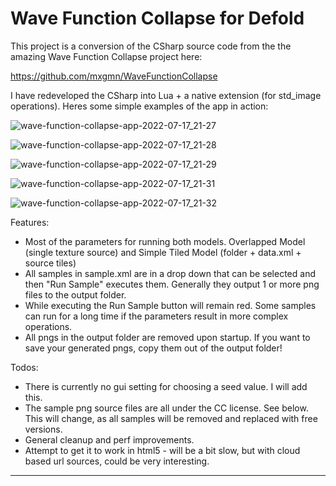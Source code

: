 # Wave Function Collapse for Defold

This project is a conversion of the CSharp source code from the the amazing Wave Function Collapse project here:

https://github.com/mxgmn/WaveFunctionCollapse

I have redeveloped the CSharp into Lua + a native extension (for std_image operations). 
Heres some simple examples of the app in action:

![wave-function-collapse-app-2022-07-17_21-27](https://user-images.githubusercontent.com/3954182/179398212-3de9c6c3-8d9f-4b94-8c95-86d1019e9ce2.png)

![wave-function-collapse-app-2022-07-17_21-28](https://user-images.githubusercontent.com/3954182/179398218-e1395f58-6309-4d0a-83d9-9cefb8af29cd.png)

![wave-function-collapse-app-2022-07-17_21-29](https://user-images.githubusercontent.com/3954182/179398227-853eb6f6-c7b9-495c-8aeb-63074088f85b.png)

![wave-function-collapse-app-2022-07-17_21-31](https://user-images.githubusercontent.com/3954182/179398238-655a898a-555e-46ff-b9c5-912d97a01e0f.png)

![wave-function-collapse-app-2022-07-17_21-32](https://user-images.githubusercontent.com/3954182/179398241-124a53f6-30fc-4aba-962f-6b494b1bce2a.png)

Features:

- Most of the parameters for running both models. Overlapped Model (single texture source) and Simple Tiled Model (folder + data.xml + source tiles)
- All samples in sample.xml are in a drop down that can be selected and then "Run Sample" executes them. Generally they output 1 or more png files to the output folder.
- While executing the Run Sample button will remain red. Some samples can run for a long time if the parameters result in more complex operations.
- All pngs in the output folder are removed upon startup. If you want to save your generated pngs, copy them out of the output folder!

Todos:
- There is currently no gui setting for choosing a seed value. I will add this.
- The sample png source files are all under the CC license. See below. This will change, as all samples will be removed and replaced with free versions.
- General cleanup and perf improvements.
- Attempt to get it to work in html5 - will be a bit slow, but with cloud based url sources, could be very interesting.

---
